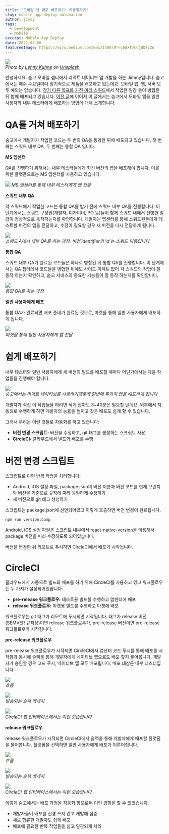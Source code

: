 ```yaml
---
title: '모바일 앱 매주 배포하기: 자동화하기'
slug: mobile-app-deploy-automation
author: jimmy
tags:
  - Development
  - Mobile
excerpt: Mobile App Deploy
date: 2021-04-26
featuredImage: https://miro.medium.com/max/1400/0*rc6WXTJcCjBQ72Zn
---
```


![](https://miro.medium.com/max/1400/0*rc6WXTJcCjBQ72Zn)  
_Photo by <u>[Lenny Kuhne](https://unsplash.com/@lennykuhne?utm_source=medium&utm_medium=referral)</u> on <u>[Unsplash](https://unsplash.com/?utm_source=medium&utm_medium=referral)</u>_

안녕하세요. 숨고 모바일 챕터에서 리액트 네이티브 앱 개발을 하는 Jimmy입니다.
숨고에서는 매주 수요일마다 정기적으로 제품을 배포하고 있는데요. 모바일 앱, 웹, 서버 모두 예외는 없습니다. <u>[각기 다른 목표를 가진 여러 스쿼드]()</u>에서 작업한 일감 들이 병합된 뒤 함께 배포되고 있습니다.
<u>[이전 글]()</u>에 이어서 이 글에서는 숨고에서 모바일 앱을 일반 사용자와 내부 테스터에게 배포하는 방법에 대해 소개합니다.

# QA를 거쳐 배포하기

숨고에서 개발자가 작업한 코드는 두 번의 QA를 통과한 뒤에 배포되고 있습니다. 첫 번째는 스쿼드 내부 QA, 두 번째는 통합 QA 입니다.

**MS 앱센터**

QA를 진행하기 위해서는 내부 테스터들에게 최신 버전의 앱을 배포해야 합니다. 이를 위한 플랫폼으로는 MS 앱센터를 사용하고 있습니다.

![](https://miro.medium.com/max/700/1*2ip-wQxJDzx4sVwSnITo-g.png)
_MS 앱센터를 통해 내부 테스터에게 앱 전달_

**스쿼드 내부 QA**

각 스쿼드에서 작업한 코드는 통합 QA를 받기 전에 스쿼드 내부 QA를 진행합니다. 이 단계에서는 스쿼드 구성원(개발자, 디자이너, PO 등)들이 함께 스쿼드 내에서 진행한 일감이 정상적으로 동작하는지를 확인합니다. 개발자는 앱센터를 통해 스쿼드원들에게 테스트할 버전의 앱을 전달하고, 수정이 필요할 경우 새 버전을 다시 전달하게 됩니다.

![](https://miro.medium.com/max/700/1*dP-8fu-s3kl5i58yuN2TAA.png)  
_스쿼드 A에서 내부 QA를 하는 과정. 버전 identifier의 ‘a’는 스쿼드 이름입니다_

**통합 QA**

스쿼드 내부 QA가 완료된 코드들은 하나로 병합된 뒤 통합 QA를 진행합니다. 이 단계에서는 QA 챕터에서 코드들을 병합한 뒤에도 사이드 이펙트 없이 각 스쿼드의 작업이 잘 동작 하는지 확인하고, 숨고 서비스의 중요한 기능들이 잘 동작 하는지를 확인합니다.

![](https://miro.medium.com/max/700/1*nu0rwkU2vS_PRejkm1b4YA.png)  
_통합 QA를 하는 과정_

**일반 사용자에게 배포**

통합 QA가 완료되면 배포 준비가 완료된 것으로, 마켓을 통해 일반 사용자에게 배포하게 됩니다.

![](https://miro.medium.com/max/700/1*Yjj_-pndKmLWjsXzXeVCOQ.png)  
_마켓을 통해 일반 사용자에게 앱 전달_

# 쉽게 배포하기

내부 테스터와 일반 사용자에게 새 버전의 빌드를 배포할 때마다 어딘가에서는 다음 작업들을 진행해야 합니다.

![](https://miro.medium.com/max/700/1*f-c-wIjP2arI4rnm1hxZnw.png)  
_숨고에서는 리액트 네이티브를 사용하기때문에 한번에 두가지 앱을 배포하게 됩니다_

개발자가 직접 이 작업들을 하려면 적게 잡아도 3~40분은 필요할 텐데요, 외부에서 자동으로 수행하게 하면 개발자의 능률을 높이고 잦은 배포도 쉽게 할 수 있습니다.

그래서 우리는 이런 것들로 자동화를 하고 있습니다:

- **버전 변경 스크립트:** 버전을 수정하고, git 태그를 생성하는 스크립트 사용
- **CircleCI:** 클라우드에서 빌드와 배포를 수행

# 버전 변경 스크립트

스크립트로 이런 반복 작업을 처리합니다:

- Android, iOS 설정 파일, package.json의 버전 이름과 버전 코드를 현재 브랜치와 버전을 기준으로 규칙에 따라 동일하게 수정하기
- 새 버전으로 git 태그 생성하기

스크립트는 package.json에 선언되어있고 이렇게 호출하면 버전 변경이 완료됩니다.

```zsh
npm run version:bump
```

Android, iOS 설정 파일은 스크립트 내부에서 [react-native-version](https://github.com/stovmascript/react-native-version)을 이용해서 package 버전을 따라 수정하도록 되어있습니다.

버전을 변경한 뒤 리모트로 푸시하면 CircleCI에서 배포가 시작됩니다.

# CircleCI

클라우드에서 자동으로 빌드와 배포를 하기 위해 CircleCI를 사용하고 있고 워크플로우는 두 가지가 설정되어있습니다:

- **pre-release 워크플로우:** 테스트용 빌드를 수행하고 앱센터에 배포
- **release 워크플로우:** 마켓용 빌드를 수행하고 마켓에 배포

워크플로우는 git 태그가 리모트에 푸시되면 시작됩니다. 태그가 release 버전(SEMVER 규칙상)이면 release 워크플로우가, pre-release 버전이면 pre-release 워크플로우가 시작됩니다.

**pre-release 워크플로우**

pre-release 워크플로우가 시작되면 CircleCI에서 앱센터 코드 푸시를 통해 배포를 시작함과 동시에 슬랙을 통해 개발자에게 네이티브 앱으로도 배포 할지 물어봅니다. 개발자가 승인할 경우 코드 푸시, 네이티브 앱 모두 배포됩니다. 배포 대상은 내부 테스터입니다.

![](https://miro.medium.com/max/700/1*FJLSjRo5FikTcrg8xXkrtA.png)  
_흐름_

![](https://miro.medium.com/max/700/1*mqKbO0xJuJFcDnoAobHMJQ.png)  
_발송되는 슬랙 메세지_

![](https://miro.medium.com/max/700/1*BcLZLBDY2ft_I5wcSMfIpQ.png)  
_CircleCI 웹 인터페이스에서는 이런 모습입니다_

**release 워크플로우**

release 워크플로우가 시작되면 CircleCI에서 슬랙을 통해 개발자에게 배포할 플랫폼을 물어봅니다. 플랫폼을 선택하면 일반 사용자에게 배포가 이루어집니다.

![](https://miro.medium.com/max/700/1*frhoF2x9dLVA3eZQsVBIag.png)  
_흐름_

![](https://miro.medium.com/max/700/1*1D3uYODP32f9I8uPY_tB-w.png)  
_발송되는 슬랙 메세지_

![](https://miro.medium.com/max/700/1*rWozYKtfkQXoriY-MptGEA.png)  
_CircleCI 웹 인터페이스에서는 이런 모습입니다_

이렇게 숨고에서는 배포 과정을 자동화 함으로써 이런 경험을 할 수 있었습니다.

- 개발자들이 배포를 신경 쓰지 않고 개발에 집중
- 새로 합류한 개발자도 쉽게 배포
- 배포에 필요한 반복 작업들을 쉽고 일관되게 처리
